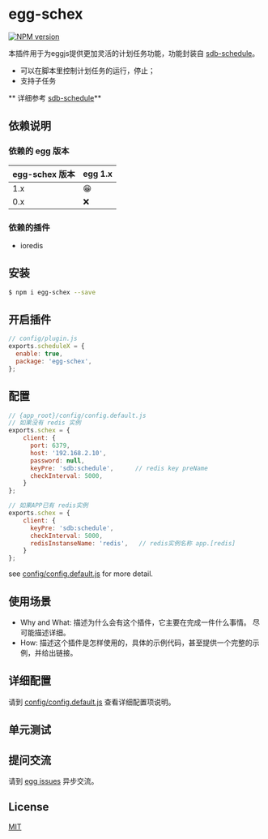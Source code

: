 # egg-schex

[![NPM version][npm-image]][npm-url]


[npm-image]: https://img.shields.io/npm/v/egg-schex.svg?style=flat-square
[npm-url]: https://npmjs.org/package/egg-schex
[sdb-schedule]: https://github.com/shudingbo/sdb-schedule#API

本插件用于为eggjs提供更加灵活的计划任务功能，功能封装自 [sdb-schedule][sdb-schedule]。
* 可以在脚本里控制计划任务的运行，停止；
* 支持子任务

** 详细参考 [sdb-schedule][sdb-schedule]**

## 依赖说明

### 依赖的 egg 版本

egg-schex 版本 | egg 1.x
--- | ---
1.x | 😁
0.x | ❌

### 依赖的插件

- ioredis

## 安装

```bash
$ npm i egg-schex --save
```

## 开启插件

```js
// config/plugin.js
exports.scheduleX = {
  enable: true,
  package: 'egg-schex',
};
```
## 配置

```js
// {app_root}/config/config.default.js
// 如果没有 redis 实例
exports.schex = {
    client: {
      port: 6379,
      host: '192.168.2.10',
      password: null,
      keyPre: 'sdb:schedule',      // redis key preName
      checkInterval: 5000,
    }
};

// 如果APP已有 redis实例
exports.schex = {
    client: {
      keyPre: 'sdb:schedule',
      checkInterval: 5000,
      redisInstanseName: 'redis',   // redis实例名称 app.[redis]
    }
};

```

see [config/config.default.js](config/config.default.js) for more detail.
## 使用场景

- Why and What: 描述为什么会有这个插件，它主要在完成一件什么事情。
尽可能描述详细。
- How: 描述这个插件是怎样使用的，具体的示例代码，甚至提供一个完整的示例，并给出链接。

## 详细配置

请到 [config/config.default.js](config/config.default.js) 查看详细配置项说明。

## 单元测试

<!-- 描述如何在单元测试中使用此插件，例如 schedule 如何触发。无则省略。-->

## 提问交流

请到 [egg issues](https://github.com/eggjs/egg/issues) 异步交流。

## License

[MIT](LICENSE)
